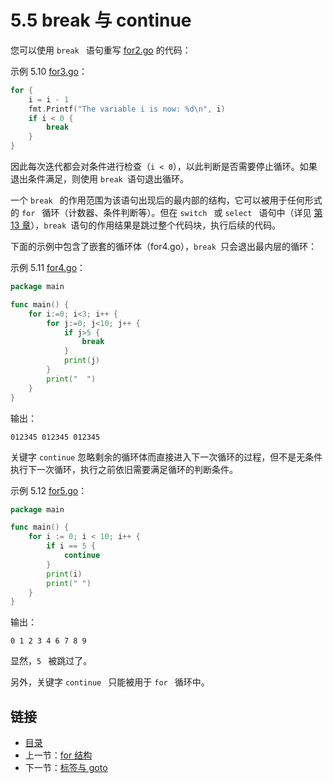 # 5.5 break 与 continue

您可以使用 `break ` 语句重写 [for2.go](examples/chapter_5/for2.go) 的代码：

示例 5.10 [for3.go](examples/chapter_5/for3.go)：

```go
for {
	i = i - 1
	fmt.Printf("The variable i is now: %d\n", i)
	if i < 0 {
		break
	}
}
```

因此每次迭代都会对条件进行检查（`i < 0`），以此判断是否需要停止循环。如果退出条件满足，则使用 `break `语句退出循环。

一个 `break ` 的作用范围为该语句出现后的最内部的结构，它可以被用于任何形式的 `for ` 循环（计数器、条件判断等）。但在 `switch ` 或 `select ` 语句中（详见 [第 13 章](13.0.md)），`break `语句的作用结果是跳过整个代码块，执行后续的代码。

下面的示例中包含了嵌套的循环体（for4.go），`break `只会退出最内层的循环：

示例 5.11 [for4.go](examples/chapter_5/for4.go)：

```go
package main

func main() {
	for i:=0; i<3; i++ {
		for j:=0; j<10; j++ {
			if j>5 {
			    break   
			}
			print(j)
		}
		print("  ")
	}
}
```

输出：

	012345 012345 012345

关键字 `continue` 忽略剩余的循环体而直接进入下一次循环的过程，但不是无条件执行下一次循环，执行之前依旧需要满足循环的判断条件。

示例 5.12 [for5.go](examples/chapter_5/for5.go)：

```go
package main

func main() {
	for i := 0; i < 10; i++ {
		if i == 5 {
			continue
		}
		print(i)
		print(" ")
	}
}
```

输出：

```
0 1 2 3 4 6 7 8 9
```

显然，`5 ` 被跳过了。

另外，关键字 `continue ` 只能被用于 `for ` 循环中。

## 链接

- [目录](directory.md)
- 上一节：[for 结构](05.4.md)
- 下一节：[标签与 goto](05.6.md)
